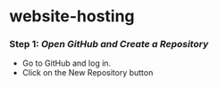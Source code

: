 # website-hosting

### Step 1: _Open GitHub and Create a Repository_
- Go to GitHub and log in.
- Click on the New Repository button

